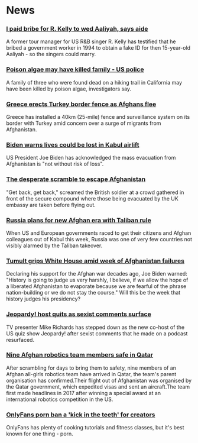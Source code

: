 # News
### [I paid bribe for R. Kelly to wed Aaliyah, says aide](https://www.bbc.com/news/entertainment-arts-58289890)
A former tour manager for US R&B singer R. Kelly has testified that he bribed a government worker in 1994 to obtain a fake ID for then 15-year-old Aaliyah - so the singers could marry. 
### [Poison algae may have killed family - US police](https://www.bbc.com/news/world-us-canada-58288482)
A family of three who were found dead on a hiking trail in California may have been killed by poison algae, investigators say.
### [Greece erects Turkey border fence as Afghans flee](https://www.bbc.com/news/world-europe-58289893)
Greece has installed a 40km (25-mile) fence and surveillance system on its border with Turkey amid concern over a surge of migrants from Afghanistan.
### [Biden warns lives could be lost in Kabul airlift](https://www.bbc.com/news/world-us-canada-58285923)
US President Joe Biden has acknowledged the mass evacuation from Afghanistan is "not without risk of loss".
### [The desperate scramble to escape Afghanistan](https://www.bbc.com/news/world-asia-58286000)
"Get back, get back," screamed the British soldier at a crowd gathered in front of the secure compound where those being evacuated by the UK embassy are taken before flying out. 
### [Russia plans for new Afghan era with Taliban rule](https://www.bbc.com/news/world-europe-58265934)
When US and European governments raced to get their citizens and Afghan colleagues out of Kabul this week, Russia was one of very few countries not visibly alarmed by the Taliban takeover.
### [Tumult grips White House amid week of Afghanistan failures](https://www.bbc.com/news/world-us-canada-58286766)
Declaring his support for the Afghan war decades ago, Joe Biden warned: "History is going to judge us very harshly, I believe, if we allow the hope of a liberated Afghanistan to evaporate because we are fearful of the phrase nation-building or we do not stay the course." Will this be the week that history judges his presidency?
### [Jeopardy! host quits as sexist comments surface](https://www.bbc.com/news/world-us-canada-58285996)
TV presenter Mike Richards has stepped down as the new co-host of the US quiz show Jeopardy! after sexist comments that he made on a podcast resurfaced. 
### [Nine Afghan robotics team members safe in Qatar](https://www.bbc.com/news/world-us-canada-58286398)
 After scrambling for days to bring them to safety, nine members of an Afghan all-girls robotics team have arrived in Qatar, the team's parent organisation has confirmed.Their flight out of Afghanistan was organised by the Qatar government, which expedited visas and sent an aircraft.The team first made headlines in 2017 after winning a special award at an international robotics competition in the US.
### [OnlyFans porn ban a 'kick in the teeth' for creators](https://www.bbc.com/news/newsbeat-58282653)
OnlyFans has plenty of cooking tutorials and fitness classes, but it's best known for one thing - porn.
